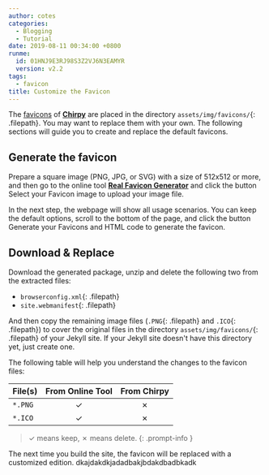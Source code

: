 ```yaml
---
author: cotes
categories:
  - Blogging
  - Tutorial
date: 2019-08-11 00:34:00 +0800
runme:
  id: 01HNJ9E3RJ98S3Z2VJ6N3EAMYR
  version: v2.2
tags:
  - favicon
title: Customize the Favicon
---
```


The [favicons](https://www.favicon-generator.org/about/) of [**Chirpy**](https://github.com/cotes2020/jekyll-theme-chirpy/) are placed in the directory `assets/img/favicons/`{: .filepath}. You may want to replace them with your own. The following sections will guide you to create and replace the default favicons.

## Generate the favicon

Prepare a square image (PNG, JPG, or SVG) with a size of 512x512 or more, and then go to the online tool [**Real Favicon Generator**](https://realfavicongenerator.net/) and click the button Select your Favicon image to upload your image file.

In the next step, the webpage will show all usage scenarios. You can keep the default options, scroll to the bottom of the page, and click the button Generate your Favicons and HTML code to generate the favicon.

## Download & Replace

Download the generated package, unzip and delete the following two from the extracted files:

- `browserconfig.xml`{: .filepath}
- `site.webmanifest`{: .filepath}

And then copy the remaining image files (`.PNG`{: .filepath} and `.ICO`{: .filepath}) to cover the original files in the directory `assets/img/favicons/`{: .filepath} of your Jekyll site. If your Jekyll site doesn't have this directory yet, just create one.

The following table will help you understand the changes to the favicon files:

| File(s)             | From Online Tool                  | From Chirpy |
|---------------------|:---------------------------------:|:-----------:|
| `*.PNG`             | ✓                                 | ✗           |
| `*.ICO`             | ✓                                 | ✗           |

> ✓ means keep, ✗ means delete.
> {: .prompt-info }

The next time you build the site, the favicon will be replaced with a customized edition.
dkajdakdkjadadbakjbdakdbadbkadk

